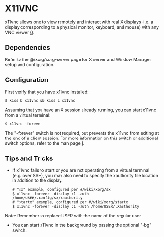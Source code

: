 X11VNC
======

x11vnc allows one to view remotely and interact with real X displays (i.e. a
display corresponding to a physical monitor, keyboard, and mouse) with any VNC
viewer [0].

Dependencies
------------

Refer to the @/xorg/xorg-server page for X server and Window Manager setup and
configuration.

Configuration
-------------

First verify that you have x11vnc installed:

    $ kiss b x11vnc && kiss i x11vnc

Assuming that you have an X session already running, you can start x11vnc from
a virtual terminal:

    $ x11vnc -forever

The "-forever" switch is not required, but prevents the x11vnc from exiting at
the end of a client session. For more information on this switch or additional
switch options, refer to the man page [1].

Tips and Tricks
---------------

*   If x11vnc fails to start or you are not operating from a virtual terminal
    (e.g. over SSH), you may also need to specify the xauthority file location
    in addition to the display:

        # "sx" example, configured per #/wiki/xorg/sx
        $ x11vnc -forever -display :1 -auth /home/USER/.config/sx/xauthority
        # "startx" example, configured per #/wiki/xorg/startx
        $ x11vnc -forever -display :1 -auth /home/USER/.Xauthority

Note: Remember to replace USER with the name of the regular user.

*   You can start x11vnc in the background by passing the optional "-bg" switch.

[0]: https://github.com/LibVNC/x11vnc
[1]: https://linux.die.net/man/1/x11vnc
